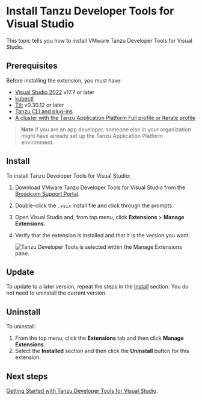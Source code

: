 # Install Tanzu Developer Tools for Visual Studio

This topic tells you how to install VMware Tanzu Developer Tools for Visual Studio.

## <a id="prereqs"></a> Prerequisites

Before installing the extension, you must have:

- [Visual Studio 2022](https://visualstudio.microsoft.com/vs/) v17.7 or later
- [kubectl](https://kubernetes.io/docs/tasks/tools/)
- [Tilt](https://docs.tilt.dev/install.html) v0.30.12 or later
- [Tanzu CLI and plug-ins](../install-tanzu-cli.hbs.md#cli-and-plugin)
- [A cluster with the Tanzu Application Platform Full profile or Iterate profile](../install-online/profile.hbs.md)

> **Note** If you are an app developer, someone else in your organization might have already set up
> the Tanzu Application Platform environment.

## <a id="install"></a> Install

To install Tanzu Developer Tools for Visual Studio:

1. Download VMware Tanzu Developer Tools for Visual Studio from the
   [Broadcom Support Portal](https://support.broadcom.com/group/ecx/productdownloads?subfamily=VMware+Tanzu+Application+Platform&tab=Products).
2. Double-click the `.vsix` install file and click through the prompts.
3. Open Visual Studio and, from top menu, click **Extensions** > **Manage Extensions**.
4. Verify that the extension is installed and that it is the version you want.

   ![Tanzu Developer Tools is selected within the Manage Extensions pane.](../images/vs-extension/about.png)

## <a id="update"></a> Update

To update to a later version, repeat the steps in the [Install](#install) section.
You do not need to uninstall the current version.

## <a id="uninstall"></a> Uninstall

To uninstall:

1. From the top menu, click the **Extensions** tab and then click **Manage Extensions**.
1. Select the **Installed** section and then click the **Uninstall** button for this extension.

## <a id="next-steps"></a> Next steps

[Getting Started with Tanzu Developer Tools for Visual Studio](getting-started.hbs.md).
